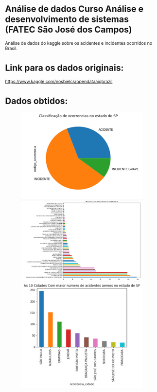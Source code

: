 # Análise de dados Curso Análise e desenvolvimento de sistemas (FATEC São José dos Campos)

Análise de dados do kaggle sobre os acidentes e incidentes ocorridos no Brasil.

# Link para os dados originais:
https://www.kaggle.com/nosbielcs/opendataaigbrazil

# Dados obtidos:
<div align="center">
    <img src="https://github.com/ygorm/Analise-De-Dados-AereoBrasil/blob/master/Screenshot_1.png" width="400" />
    <div height="2"></div>
</div>

<div align="center">
    <img src="https://github.com/ygorm/Analise-De-Dados-AereoBrasil/blob/master/Screenshot_2.png" width="400" />
    <div height="2"></div>
</div>

<div align="center">
    <img src="https://github.com/ygorm/Analise-De-Dados-AereoBrasil/blob/master/Screenshot_3.png" width="400" />
    <div height="2"></div>
</div>
